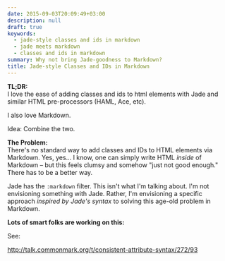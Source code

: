 ```yaml
---
date: 2015-09-03T20:09:49+03:00
description: null
draft: true
keywords: 
  - jade-style classes and ids in markdown
  - jade meets markdown
  - classes and ids in markdown
summary: Why not bring Jade-goodness to Markdown?
title: Jade-style Classes and IDs in Markdown
---
```


**TL;DR:**  
I love the ease of adding classes and ids to html elements with Jade and similar HTML pre-processors (HAML, Ace, etc). 

I also love Markdown. 

Idea: Combine the two. 

**The Problem:**  
There's no standard way to add classes and IDs to HTML elements via Markdown. Yes, yes... I know, one can simply write HTML *inside* of Markdown &ndash; but this feels clumsy and somehow "just not good enough." There has to be a better way.

Jade has the `:markdown` filter. This isn't what I'm talking about. I'm not envisioning something with Jade. Rather, I'm envisioning a specific approach *inspired by Jade's syntax* to solving this age-old problem in Markdown.

**Lots of smart folks are working on this:**

See: 

http://talk.commonmark.org/t/consistent-attribute-syntax/272/93